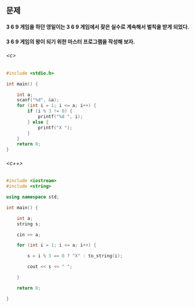 
## 문제
#### 3 6 9 게임을 하던 영일이는 3 6 9 게임에서 잦은 실수로 계속해서 벌칙을 받게 되었다.
#### 3 6 9 게임의 왕이 되기 위한 마스터 프로그램을 작성해 보자.

###### \<c\>
```c
#include <stdio.h>

int main() {

	int a;
	scanf("%d", &a);
	for (int i = 1; i <= a; i++) {
		if (i % 3 != 0) {
			printf("%d ", i);
		} else {
			printf("X ");
		}
	}
	return 0;
}
```

###### \<c++\>
```c++
#include <iostream>
#include <string>

using namespace std;

int main() {

	int a;
	string s;

	cin >> a;

	for (int i = 1; i <= a; i++) {

		s = i % 3 == 0 ? "X" : to_string(i);

		cout << s << " ";

	}

	return 0;

}
```
